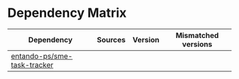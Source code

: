 # Dependency Matrix

Dependency | Sources | Version | Mismatched versions
---------- | ------- | ------- | -------------------
[entando-ps/sme-task-tracker](https://github.com/entando-ps/sme-task-tracker.git) |  | []() | 
